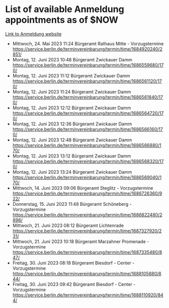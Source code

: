 # List of available Anmeldung appointments as of $NOW
[Link to Anmeldung website](https://service.berlin.de/terminvereinbarung/termin/tag.php?termin=1&anliegen[]=120686&dienstleisterlist=122210,122217,327316,122219,327312,122227,327314,122231,327346,122243,327348,122254,122252,329742,122260,329745,122262,329748,122271,327278,122273,327274,122277,327276,330436,122280,327294,122282,327290,122284,327292,122291,327270,122285,327266,122286,327264,122296,327268,150230,329760,122297,327286,122294,327284,122312,329763,122314,329775,122304,327330,122311,327334,122309,327332,317869,122281,327352,122279,329772,122283,122276,327324,122274,327326,122267,329766,122246,327318,122251,327320,122257,327322,122208,327298,122226,327300&herkunft=http%3A%2F%2Fservice.berlin.de%2Fdienstleistung%2F120686%2F)
- Mittwoch, 24. Mai 2023 11:24 Bürgeramt Rathaus Mitte - Vorzugstermine https://service.berlin.de/terminvereinbarung/termin/time/1684920240/2851/
- Montag, 12. Juni 2023 10:48 Bürgeramt Zwickauer Damm https://service.berlin.de/terminvereinbarung/termin/time/1686559680/170/
- Montag, 12. Juni 2023 11:12 Bürgeramt Zwickauer Damm https://service.berlin.de/terminvereinbarung/termin/time/1686561120/170/
- Montag, 12. Juni 2023 11:24 Bürgeramt Zwickauer Damm https://service.berlin.de/terminvereinbarung/termin/time/1686561840/170/
- Montag, 12. Juni 2023 12:12 Bürgeramt Zwickauer Damm https://service.berlin.de/terminvereinbarung/termin/time/1686564720/170/
- Montag, 12. Juni 2023 12:36 Bürgeramt Zwickauer Damm https://service.berlin.de/terminvereinbarung/termin/time/1686566160/170/
- Montag, 12. Juni 2023 12:48 Bürgeramt Zwickauer Damm https://service.berlin.de/terminvereinbarung/termin/time/1686566880/170/
- Montag, 12. Juni 2023 13:12 Bürgeramt Zwickauer Damm https://service.berlin.de/terminvereinbarung/termin/time/1686568320/170/
- Montag, 12. Juni 2023 13:24 Bürgeramt Zwickauer Damm https://service.berlin.de/terminvereinbarung/termin/time/1686569040/170/
- Mittwoch, 14. Juni 2023 09:06 Bürgeramt Steglitz - Vorzugstermine https://service.berlin.de/terminvereinbarung/termin/time/1686726360/922/
- Donnerstag, 15. Juni 2023 11:48 Bürgeramt Schöneberg - Vorzugstermine https://service.berlin.de/terminvereinbarung/termin/time/1686822480/2896/
- Mittwoch, 21. Juni 2023 08:12 Bürgeramt Lichtenrade https://service.berlin.de/terminvereinbarung/termin/time/1687327920/231/
- Mittwoch, 21. Juni 2023 10:18 Bürgeramt Marzahner Promenade - Vorzugstermine https://service.berlin.de/terminvereinbarung/termin/time/1687335480/847/
- Freitag, 30. Juni 2023 08:18 Bürgeramt Biesdorf - Center - Vorzugstermine https://service.berlin.de/terminvereinbarung/termin/time/1688105880/844/
- Freitag, 30. Juni 2023 09:42 Bürgeramt Biesdorf - Center - Vorzugstermine https://service.berlin.de/terminvereinbarung/termin/time/1688110920/844/
